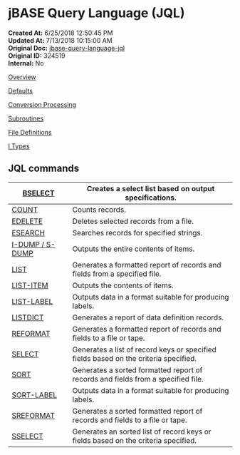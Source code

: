# jBASE Query Language (JQL)

**Created At:** 6/25/2018 12:50:45 PM  
**Updated At:** 7/13/2018 10:15:00 AM  
**Original Doc:** [jbase-query-language-jql](https://docs.jbase.com/46350-jql/jbase-query-language-jql)  
**Original ID:** 324519  
**Internal:** No  


[Overview](./../jql)

[Defaults](./../defaults)

[Conversion Processing](./../conversion-processing/conversion-processing)

[Subroutines](./../subroutines)

[File Definitions](./../file-definitions)

[I Types](./../conversion-processing/i-types)



## JQL commands 


| [BSELECT](./../bselect)<br> | Creates a select list based on output specifications.<br> |
| --- | --- |
| [COUNT](./../count)<br> | Counts records.<br> |
| [EDELETE](./../edelete)<br> | Deletes selected records from a file.<br> |
| [ESEARCH](./../esearch)<br> | Searches records for specified strings.<br> |
| [I-DUMP / S-DUMP](./../i-dump-&-s-dump)<br> | Outputs the entire contents of items.<br> |
| [LIST](./../list)<br> | Generates a formatted report of records and fields from a specified file.<br> |
| [LIST-ITEM](./../list-item)<br> | Outputs the contents of items.<br> |
| [LIST-LABEL](./../list-label)<br> | Outputs data in a format suitable for producing labels.<br> |
| [LISTDICT](./../listdict%28s%29)<br> | Generates a report of data definition records.<br> |
| [REFORMAT](./../reformat)<br> | Generates a formatted report of records and fields to a file or tape.<br> |
| [SELECT](./../select)<br> | Generates a list of record keys or specified fields based on the criteria specified.<br> |
| [SORT](./../sort)<br> | Generates a sorted formatted report of records and fields from a specified file.<br> |
| [SORT-LABEL](./../sort-label)<br> | Outputs data in a format suitable for producing labels.<br> |
| [SREFORMAT](./../srefformat)<br> | Generates a sorted formatted report of records and fields to a file or tape.<br> |
| [SSELECT](./../sselect)<br> | Generates an sorted list of record keys or fields based on the criteria specified.<br> |




